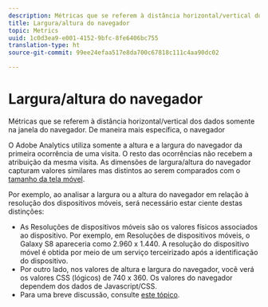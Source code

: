 ```yaml
---
description: Métricas que se referem à distância horizontal/vertical dos dados somente na janela do navegador. De maneira mais específica, o navegador
title: Largura/altura do navegador
topic: Metrics
uuid: 1c0d3ea9-e001-4152-9bfc-8fe6406bc755
translation-type: ht
source-git-commit: 99ee24efaa517e8da700c67818c111c4aa90dc02

---
```



# Largura/altura do navegador

Métricas que se referem à distância horizontal/vertical dos dados somente na janela do navegador. De maneira mais específica, o navegador

O Adobe Analytics utiliza somente a altura e a largura do navegador da primeira ocorrência de uma visita. O resto das ocorrências não recebem a atribuição da mesma visita.
As dimensões de largura/altura do navegador capturam valores similares mas distintos ao serem comparados com o [tamanho da tela móvel](/help/components/c-variables/dimensionslist/reports-mobile.md#topic_D306EA4558194488AC47A45B9C570150).

Por exemplo, ao analisar a largura ou a altura do navegador em relação à resolução dos dispositivos móveis, será necessário estar ciente destas distinções:

* As Resoluções de dispositivos móveis são os valores físicos associados ao dispositivo. Por exemplo, em Resoluções de dispositivos móveis, o Galaxy S8 apareceria como 2.960 x 1.440. A resolução do dispositivo móvel é obtida por meio de um serviço terceirizado após a identificação do dispositivo.
* Por outro lado, nos valores de altura e largura do navegador, você verá os valores CSS (lógicos) de 740 x 360. Os valores do navegador dependem dos dados de Javascript/CSS.
* Para uma breve discussão, consulte [este tópico](https://stackoverflow.com/questions/8785643/what-exactly-is-device-pixel-ratio).


